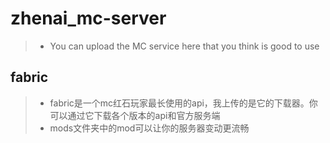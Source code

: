 # zhenai_mc-server
>* You can upload the MC service here that you think is good to use
## fabric
>* fabric是一个mc红石玩家最长使用的api，我上传的是它的下载器。你可以通过它下载各个版本的api和官方服务端
>* mods文件夹中的mod可以让你的服务器变动更流畅
